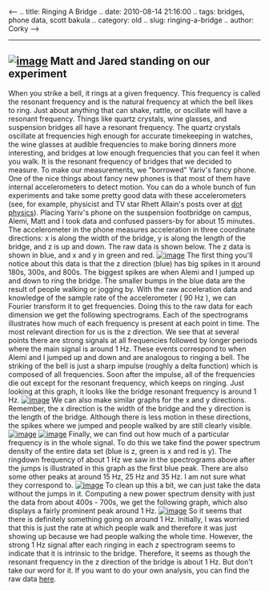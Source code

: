 <--
.. title: Ringing A Bridge
.. date: 2010-08-14 21:16:00
.. tags: bridges, phone data, scott bakula
.. category: old
.. slug: ringing-a-bridge
.. author: Corky
-->


  ---------------------------------------------------------------------------------------------------------------------------------------------------------------------------------------------------------
  [![image](http://4.bp.blogspot.com/_fa6AZDCsHnY/TGc4zKuS4oI/AAAAAAAAAGw/dQHhvZBgASQ/s320/bridgepic.png)](http://4.bp.blogspot.com/_fa6AZDCsHnY/TGc4zKuS4oI/AAAAAAAAAGw/dQHhvZBgASQ/s1600/bridgepic.png)
  Matt and Jared standing on our experiment
  ---------------------------------------------------------------------------------------------------------------------------------------------------------------------------------------------------------

When you strike a bell, it rings at a given frequency. This frequency is
called the resonant frequency and is the natural frequency at which the
bell likes to ring. Just about anything that can shake, rattle, or
oscillate will have a resonant frequency. Things like quartz crystals,
wine glasses, and suspension bridges all have a resonant frequency. The
quartz crystals oscillate at frequencies high enough for accurate
timekeeping in watches, the wine glasses at audible frequencies to make
boring dinners more interesting, and bridges at low enough frequencies
that you can feel it when you walk. It is the resonant frequency of
bridges that we decided to measure.
To make our measurements, we "borrowed" Yariv's fancy phone. One of the
nice things about fancy new phones is that most of them have internal
accelerometers to detect motion. You can do a whole bunch of fun
experiments and take some pretty good data with these accelerometers
(see, for example, physicist and TV star Rhett Allain's posts over at
[dot physics](http://scienceblogs.com/dotphysics/iphone/)). Placing
Yariv's phone on the suspension footbridge on campus, Alemi, Matt and I
took data and confused passers-by for about 15 minutes. The
accelerometer in the phone measures acceleration in three coordinate
directions: x is along the width of the bridge, y is along the length of
the bridge, and z is up and down. The raw data is shown below. The z
data is shown in blue, and x and y in green and red.
[![image](http://2.bp.blogspot.com/_fa6AZDCsHnY/TGNrbHEsuvI/AAAAAAAAAGA/4WyG8OuNww0/s400/bridge_rawtime.png)](http://2.bp.blogspot.com/_fa6AZDCsHnY/TGNrbHEsuvI/AAAAAAAAAGA/4WyG8OuNww0/s1600/bridge_rawtime.png)
The first thing you'll notice about this data is that the z direction
(blue) has big spikes in it around 180s, 300s, and 800s. The biggest
spikes are when Alemi and I jumped up and down to ring the bridge. The
smaller bumps in the blue data are the result of people walking or
jogging by.
With the raw acceleration data and knowledge of the sample rate of the
accelerometer ( 90 Hz ), we can Fourier transform it to get frequencies.
Doing this to the raw data for each dimension we get the following
spectrograms. Each of the spectrograms illustrates how much of each
frequency is present at each point in time.
The most relevant direction for us is the z direction. We see that at
several points there are strong signals at all frequencies followed by
longer periods where the main signal is around 1 Hz. These events
correspond to when Alemi and I jumped up and down and are analogous to
ringing a bell. The striking of the bell is just a sharp impulse
(roughly a delta function) which is composed of all frequencies. Soon
after the impulse, all of the frequencies die out except for the
resonant frequency, which keeps on ringing. Just looking at this graph,
it looks like the bridge resonant frequency is around 1 Hz.
[![image](http://3.bp.blogspot.com/_fa6AZDCsHnY/TGNvFsSzqGI/AAAAAAAAAGI/m2Tr3GwM1qM/s400/bridge_Zspec.png)](http://3.bp.blogspot.com/_fa6AZDCsHnY/TGNvFsSzqGI/AAAAAAAAAGI/m2Tr3GwM1qM/s1600/bridge_Zspec.png)
We can also make similar graphs for the x and y directions. Remember,
the x direction is the width of the bridge and the y direction is the
length of the bridge. Although there is less motion in these directions,
the spikes where we jumped and people walked by are still clearly
visible.
[![image](http://1.bp.blogspot.com/_fa6AZDCsHnY/TGNxb8WcJMI/AAAAAAAAAGY/tLPA6SbyyeE/s400/bridge_Xspec.png)](http://1.bp.blogspot.com/_fa6AZDCsHnY/TGNxb8WcJMI/AAAAAAAAAGY/tLPA6SbyyeE/s1600/bridge_Xspec.png)
[![image](http://3.bp.blogspot.com/_fa6AZDCsHnY/TGNxNPkNSTI/AAAAAAAAAGQ/3Xkx2WKFv6w/s400/bridge_Yspec.png)](http://3.bp.blogspot.com/_fa6AZDCsHnY/TGNxNPkNSTI/AAAAAAAAAGQ/3Xkx2WKFv6w/s1600/bridge_Yspec.png)
Finally, we can find out how much of a particular frequency is in the
whole signal. To do this we take find the power spectrum density of the
entire data set (blue is z, green is x and red is y). The ringdown
frequency of about 1 Hz we saw in the spectrograms above after the jumps
is illustrated in this graph as the first blue peak. There are also some
other peaks at around 15 Hz, 25 Hz and 35 Hz. I am not sure what they
correspond to.
[![image](http://1.bp.blogspot.com/_fa6AZDCsHnY/TGNyNOZDLEI/AAAAAAAAAGg/a3eLidFVn3Y/s400/bridge_psd.png)](http://1.bp.blogspot.com/_fa6AZDCsHnY/TGNyNOZDLEI/AAAAAAAAAGg/a3eLidFVn3Y/s1600/bridge_psd.png)
To clean up this a bit, we can just take the data without the jumps in
it. Computing a new power spectrum density with just the data from about
400s - 700s, we get the following graph, which also displays a fairly
prominent peak around 1 Hz.
[![image](http://2.bp.blogspot.com/_fa6AZDCsHnY/TGcYbMuUbTI/AAAAAAAAAGo/v2d2bMQNsoE/s400/psd.png)](http://2.bp.blogspot.com/_fa6AZDCsHnY/TGcYbMuUbTI/AAAAAAAAAGo/v2d2bMQNsoE/s1600/psd.png)
So it seems that there is definitely something going on around 1 Hz.
Initially, I was worried that this is just the rate at which people walk
and therefore it was just showing up because we had people walking the
whole time. However, the strong 1 Hz signal after each ringing in each z
spectrogram seems to indicate that it is intrinsic to the bridge.
Therefore, it seems as though the resonant frequency in the z direction
of the bridge is about 1 Hz. But don't take our word for it. If you want
to do your own analysis, you can find the raw data
[here](http://docs.google.com/leaf?id=0Bwd5hrDOxWsrMjZmOTZiZDYtMjBjNC00MjM5LWFiOTktMzg2N2Y3MmQ4NTM1&hl=en&authkey=CNuUt-EH).
